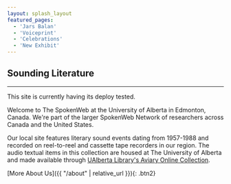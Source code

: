 ```yaml
---
layout: splash_layout
featured_pages:
  - 'Jars Balan'
  - 'Voiceprint'
  - 'Celebrations'
  - 'New Exhibit'
---
```


## Sounding Literature

<hr>

This site is currently having its deploy tested.

Welcome to The SpokenWeb at the University of Alberta in Edmonton, Canada. We're part of the larger SpokenWeb Network of researchers across Canada and the United States.

Our local site features literary sound events dating from 1957-1988 and recorded on reel-to-reel and cassette tape recorders in our region. The audio textual items in this collection are housed at The University of Alberta and made available through [UAlberta Library's Aviary Online Collection](https://ualberta.aviaryplatform.com/collections/1783).

[More About Us]({{ "/about" | relative_url }}){: .btn2}
